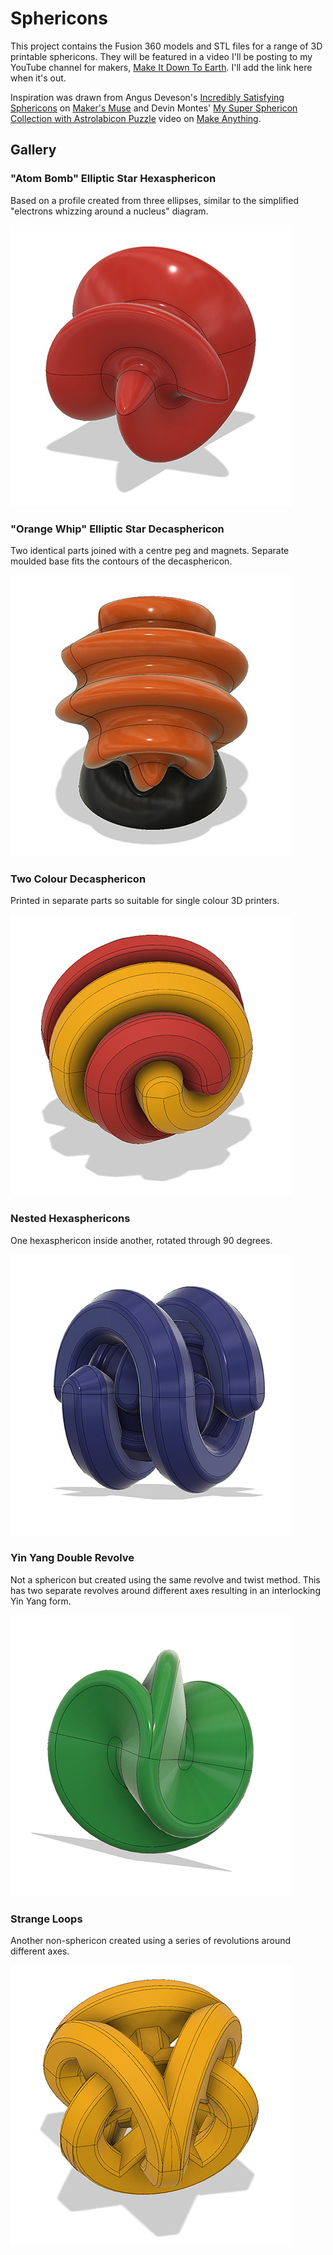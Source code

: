 # Sphericons
This project contains the Fusion 360 models and STL files for a
range of 3D printable sphericons.  They will be featured in a
video I'll be posting to my YouTube channel for makers,
[Make It Down To Earth](https://www.youtube.com/channel/UCGBt41ue4j5QFqwPg0efcfQ).
I'll add the link here when it's out.

Inspiration was drawn from Angus Deveson's [Incredibly Satisfying Sphericons](https://www.youtube.com/watch?v=wb29-ULRBaE)
on [Maker's Muse](https://www.youtube.com/channel/UCxQbYGpbdrh-b2ND-AfIybg)
and Devin Montes' [My Super Sphericon Collection with Astrolabicon Puzzle](https://www.youtube.com/watch?v=eESLIrxw2x0&t=666s)
video on [Make Anything](https://www.youtube.com/channel/UCVc6AHfGw9b2zOE_ZGfmsnw).

## Gallery

### "Atom Bomb" Elliptic Star Hexasphericon
Based on a profile created from three ellipses, similar to the simplified "electrons whizzing around a nucleus" diagram.

![Atom Bomb Elliptic Star](images/Atom-Bomb-Elliptic-Star-Hexasphericon-F360.jpg)

### "Orange Whip" Elliptic Star Decasphericon
Two identical parts joined with a centre peg and magnets.  Separate moulded base fits the contours of the decasphericon.

![Orange Whip Elliptic Star Decasphericon](images/Orange-Whip-Elliptic-Star-Decasphericon-F360.jpg)

### Two Colour Decasphericon
Printed in separate parts so suitable for single colour 3D printers.

![Two Colour Decasphericon](images/Two-Colour-Decasphericon-F360.jpg)

### Nested Hexasphericons
One hexasphericon inside another, rotated through 90 degrees.

![Nested Hexasphericons](images/Nested-Hexasphericons-F360.jpg)

### Yin Yang Double Revolve
Not a sphericon but created using the same revolve and twist method.  This has two separate revolves around different axes resulting in an interlocking Yin Yang form.

![Yin Yang Double Revolve](images/Yin-Yang-Double-Revolve-F360.jpg)

### Strange Loops
Another non-sphericon created using a series of revolutions around different axes.

![Strange Loops](images/Strange-Loops-F360.jpg)